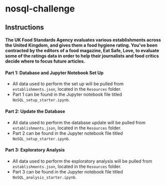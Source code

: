 # nosql-challenge

## Instructions
#### The UK Food Standards Agency evaluates various establishments across the United Kingdom, and gives them a food hygiene rating. You've been contracted by the editors of a food magazine, Eat Safe, Love, to evaluate some of the ratings data in order to help their journalists and food critics decide where to focus future articles.

#### Part 1: Database and Jupyter Notebook Set Up
- All data used to perform the set up will be pulled from ```establishments.json```, located in the ```Resources``` folder.
- Part 1 can be found in the Jupyter notebook file titled ```NoSQL_setup_starter.ipynb```.

#### Part 2: Update the Database
- All data used to perform the database update will be pulled from ```establishments.json```, located in the ```Resources``` folder.
- Part 2 can be found in the Jupyter notebook file titled ```NoSQL_setup_starter.ipynb```.

#### Part 3: Exploratory Analysis
- All data used to perform the exploratory analysis will be pulled from ```establishments.json```, located in the ```Resources``` folder.
- Part 3 can be found in the Jupyter notebook file titled ```NoSQL_analysis_starter.ipynb```.
